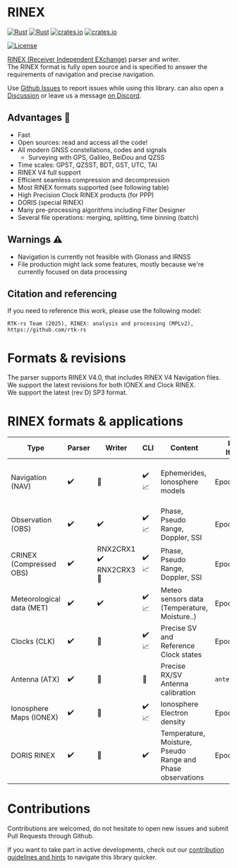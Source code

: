 RINEX 
=====

[![Rust](https://github.com/rtk-rs/rinex/actions/workflows/rust.yml/badge.svg)](https://github.com/rtk-rs/rinex/actions/workflows/rust.yml)
[![Rust](https://github.com/rtk-rs/rinex/actions/workflows/daily.yml/badge.svg)](https://github.com/rtk-rs/rinex/actions/workflows/daily.yml)
[![crates.io](https://docs.rs/rinex/badge.svg)](https://docs.rs/rinex/)
[![crates.io](https://img.shields.io/crates/d/rinex.svg)](https://crates.io/crates/rinex)

[![License](https://img.shields.io/badge/license-MPL_2.0-orange?style=for-the-badge&logo=mozilla)](https://github.com/rtk-rs/rinex/blob/main/LICENSE)

[RINEX (Receiver Independent EXchange)](https://en.wikipedia.org/wiki/RINEX) parser and writer.  
The RINEX format is fully open source and is specified to answer the requirements of navigation and precise navigation.

Use [Github Issues](https://github.com/rtk-rs/rinex/issues) to report issues while using this library.
can also open a [Discussion](https://github.com/rtk-rs/rinex/discussions) or leave us a message [on Discord](https://discord.gg/duETmeGc).

## Advantages :rocket: 

- Fast
- Open sources: read and access all the code!
- All modern GNSS constellations, codes and signals
  - Surveying with GPS, Galileo, BeiDou and QZSS
- Time scales: GPST, QZSST, BDT, GST, UTC, TAI
- RINEX V4 full support
- Efficient seamless compression and decompression
- Most RINEX formats supported (see following table)
- High Precision Clock RINEX products (for PPP)
- DORIS (special RINEX)
- Many pre-processing algorithms including Filter Designer
- Several file operations: merging, splitting, time binning (batch)

## Warnings :warning:

- Navigation is currently not feasible with Glonass and IRNSS
- File production might lack some features, mostly because we're currently focused on data processing

## Citation and referencing

If you need to reference this work, please use the following model:

`RTK-rs Team (2025), RINEX: analysis and processing (MPLv2), https://github.com/rtk-rs`

Formats & revisions
===================

The parser supports RINEX V4.0, that includes RINEX V4 Navigation files.   
We support the latest revisions for both IONEX and Clock RINEX.  
We support the latest (rev D) SP3 format.  

RINEX formats & applications
============================

| Type                       | Parser            | Writer              |  CLI                 |      Content         | Record Iteration     | Timescale  |
|----------------------------|-------------------|---------------------|----------------------|----------------------|----------------------| -----------|
| Navigation  (NAV)          | :heavy_check_mark:| :construction:      |  :heavy_check_mark: :chart_with_upwards_trend:  | Ephemerides, Ionosphere models | Epoch | SV System time broadcasting this message |
| Observation (OBS)          | :heavy_check_mark:| :heavy_check_mark: | :heavy_check_mark:  :chart_with_upwards_trend: | Phase, Pseudo Range, Doppler, SSI | Epoch | GNSS (any) |
|  CRINEX  (Compressed OBS)  | :heavy_check_mark:| RNX2CRX1 :heavy_check_mark: RNX2CRX3 :construction:  | :heavy_check_mark:  :chart_with_upwards_trend:  |  Phase, Pseudo Range, Doppler, SSI | Epoch | GNSS (any) |
|  Meteorological data (MET) | :heavy_check_mark:| :heavy_check_mark:  | :heavy_check_mark: :chart_with_upwards_trend:  | Meteo sensors data (Temperature, Moisture..) | Epoch | UTC | 
|  Clocks (CLK)              | :heavy_check_mark:| :construction:      | :heavy_check_mark: :chart_with_upwards_trend:  | Precise SV and Reference Clock states |  Epoch | GNSS (any) |
|  Antenna (ATX)             | :heavy_check_mark:| :construction:      | :construction:   | Precise RX/SV Antenna calibration | `antex::Antenna` | :heavy_minus_sign: |
|  Ionosphere Maps  (IONEX)  | :heavy_check_mark:|  :construction:     | :heavy_check_mark:  :chart_with_upwards_trend: | Ionosphere Electron density | Epoch | UTC |
|  DORIS RINEX               | :heavy_check_mark:|  :construction:     | :heavy_check_mark:   | Temperature, Moisture, Pseudo Range and Phase observations | Epoch | TAI |

Contributions
=============

Contributions are welcomed, do not hesitate to open new issues
and submit Pull Requests through Github.

If you want to take part in active developments, check out our [contribution guidelines and hints](CONTRIBUTING.md) to navigate this library quicker.
